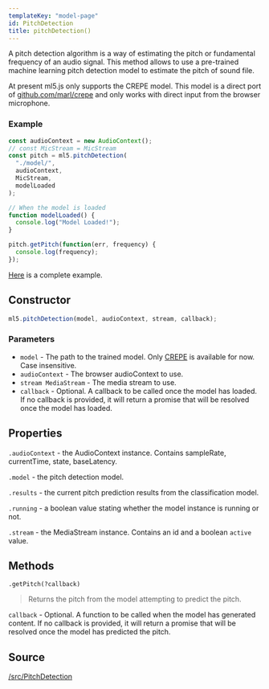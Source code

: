 ```yaml
---
templateKey: "model-page"
id: PitchDetection
title: pitchDetection()
---
```


A pitch detection algorithm is a way of estimating the pitch or fundamental frequency of an audio signal. This method allows to use a pre-trained machine learning pitch detection model to estimate the pitch of sound file.

At present ml5.js only supports the CREPE model. This model is a direct port of [github.com/marl/crepe](https://github.com/marl/crepe) and only works with direct input from the browser microphone.

### Example

```javascript
const audioContext = new AudioContext();
// const MicStream = MicStream
const pitch = ml5.pitchDetection(
  "./model/",
  audioContext,
  MicStream,
  modelLoaded
);

// When the model is loaded
function modelLoaded() {
  console.log("Model Loaded!");
}

pitch.getPitch(function(err, frequency) {
  console.log(frequency);
});
```

[Here](https://github.com/ml5js/ml5-examples/blob/master/p5js/PitchDetection/PitchDetection_Game/sketch.js) is a complete example.

## Constructor

```javascript
ml5.pitchDetection(model, audioContext, stream, callback);
```

### Parameters

- `model` - The path to the trained model. Only [CREPE](https://github.com/marl/crepe) is available for now. Case insensitive.
- `audioContext` - The browser audioContext to use.
- `stream MediaStream` - The media stream to use.
- `callback` - Optional. A callback to be called once the model has loaded. If no callback is provided, it will return a promise that will be resolved once the model has loaded.

## Properties

`.audioContext` - the AudioContext instance. Contains sampleRate, currentTime, state, baseLatency.

`.model` - the pitch detection model.

`.results` - the current pitch prediction results from the classification model.

`.running` - a boolean value stating whether the model instance is running or not.

`.stream` - the MediaStream instance. Contains an id and a boolean `active` value.

## Methods

```
.getPitch(?callback)
```

> Returns the pitch from the model attempting to predict the pitch.

`callback` - Optional. A function to be called when the model has generated content. If no callback is provided, it will return a promise that will be resolved once the model has predicted the pitch.

## Source

[/src/PitchDetection](https://github.com/ml5js/ml5-library/tree/master/src/PitchDetection)
